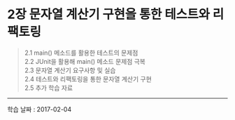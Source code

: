 2장 문자열 계산기 구현을 통한 테스트와 리팩토링
===============
>2.1 main() 메소드를 활용한 테스트의 문제점  
2.2 JUnit을 활용해 main() 메소드 문제점 극복   
2.3 문자열 계산기 요구사항 및 실습   
2.4 테스트와 리팩토링을 통한 문자열 계산기 구현   
2.5 추가 학습 자료  

----
학습 날짜 : 2017-02-04
